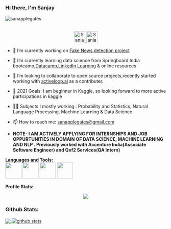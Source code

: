 
### 
### Hi there, I'm Sanjay  
<p align="left"> <img   src="https://komarev.com/ghpvc/?username=sanapplegates" alt="sanapplegates" /> </p>
 
<p align="center">
<br/>
<a href="https://www.linkedin.com/in/sanapplegates">
  <img alt="Sanjay's LinkdeIN" width="35px" src="https://image.flaticon.com/icons/svg/2111/2111465.svg" />
</a>
<a href="https://www.kaggle.com/sanapplegates">
  <img alt="Sanjay's Kaggle" width="35px" src="https://cdn3.iconfinder.com/data/icons/logos-and-brands-adobe/512/189_Kaggle-512.png" />
</a>

</p>



- 📖 I’m currently working on [Fake News detection project](https://github.com/sanapplegates/datascienceprojects/tree/master/NLP/Fake%20News)
- 📖 I’m currently learning data science from Springboard India bootcamp,[Datacamp](https://www.datacamp.org),[LinkedIn Learning](https://www.linkedin.com/learning/) & online resources
- 👯 I’m looking to collaborate to open source projects,recently started working with [activeloop.ai](https://github.com/activeloopai/Hub) as a contributer.
- 🥅 2021 Goals: I am beginner in Kaggle, so looking forward to more active participations in kaggle 
- 🤹🏽 Subjects I mostly working :   Probability and Statistics, Natural Language Processing,  Machine Learning &  Data Science
- 📫 How to reach me: <sanapplegates@gmail.com>

- <b>NOTE- I AM ACTIVELY APPLYING FOR INTERNSHIPS AND JOB OPPURTUNITIES IN DOMAIN OF DATA SCIENCE, MACHINE LEARNING AND NLP . Previously worked with Accenture India(Associate Software Engineer) and Qxf2 Services(QA Intern)</b> 



**Languages and Tools:**  
<code><img height="50" src="https://upload.wikimedia.org/wikipedia/commons/c/c3/Python-logo-notext.svg"></code> 
<code><img height="50" src="https://cdn.algorithmia.com/developers/images/language_logos/pytorch.png"></code> 
<code><img height="50" src="https://colab.research.google.com/img/colab_favicon_256px.png"></code>
<code><img height="50" src="https://image.flaticon.com/icons/svg/1680/1680899.svg"></code>


**Profile Stats:**  

<p align="center">
  <img alig src="https://github-profile-trophy.vercel.app/?username=sanapplegates&column=6&rank=SSS,SS,S,AAA,AA,A,B,C" />
</p>

 

### Github Stats:

<a href="https://github.com/sanapplegates">
  <img align="center" src="https://github-readme-stats.vercel.app/api/top-langs/?username=sanapplegates&theme=light&hide_langs_below=1" />
</a>
<a href="https://github.com/sanapplegates">
 <img align="center" src="https://github-readme-stats.vercel.app/api?username=sanapplegates&show_icons=true&theme=light&line_height=27" alt="github stats"/>
</a>

